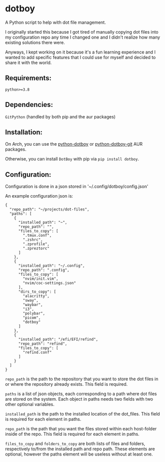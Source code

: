 # dotboy

A Python script to help with dot file management.

I originally started this because I got tired of manually copying dot files into
my configuration repo any time I changed one and I didn't realize how many
existing solutions there were. 

Anyways, I kept working on it because it's a fun learning experience and I wanted 
to add specific features that I could use for myself and decided to share it with 
the world.

## Requirements:

`python>=3.8`

## Dependencies:

`GitPython` (handled by both pip and the aur packages)

## Installation:

On Arch, you can use the [python-dotboy](https://aur.archlinux.org/packages/python-dotboy/)
or [python-dotboy-git](https://aur.archlinux.org/packages/python-dotboy-git/) AUR packages.

Otherwise, you can install `DotBoy` with pip via `pip install dotboy`.

## Configuration:

Configuration is done in a json stored in '~/.config/dotboy/config.json'

An example configuration json is:
```
{
  "repo_path": "~/projects/dot-files",
  "paths": [
    {
      "installed_path": "~",
      "repo_path": "",
      "files_to_copy": [
        ".tmux.conf",
        ".zshrc",
        ".zprofile",
        ".zpreztorc"
      ]
    },
    {
      "installed_path": "~/.config",
      "repo_path": ".config",
      "files_to_copy": [
        "nvim/init.vim",
        "nvim/coc-settings.json"
      ],
      "dirs_to_copy": [
        "alacritty",
        "sway",
        "waybar",
        "i3",
        "polybar",
        "picom",
        "dotboy"
      ]
    },
    {
      "installed_path": "/efi/EFI/refind",
      "repo_path": "refind",
      "files_to_copy": [
        "refind.conf"
      ]
    }
  ]
}
```

`repo_path` is the path to the repository that you want to store the dot files in or where the repository already exists. This field is required.

`paths` is a list of json objects, each corresponding to a path where dot files
are stored on the system. Each object in paths needs two fields with two
other optional variables.

  `installed_path` is the path to the installed location of the dot_files. This field is required for each element in paths.

  `repo_path` is the path that you want the files stored within each host-folder
  inside of the repo. This field is required for each element in paths.
  
  `files_to_copy` and `folders_to_copy` are both lists of files and folders,
  respectively to/from the installed path and repo path. These elements are optional, however the paths element will be useless without at least one.
